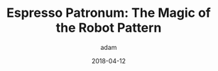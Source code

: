 ---
title: "Espresso Patronum: The Magic of the Robot Pattern"
layout: post
date: 2018-04-12
eventName: Chicago Roboto 2018
projects: true
hidden: true
description: "The robot pattern is a way to help you write more readable and maintainable tests. This talk highlights the benefits of this pattern with respect to UI testing, so you don't have to abandon your Espresso tests every time you change a screen."
category: project
author: adam
externalLink: https://vimeo.com/266512108
---